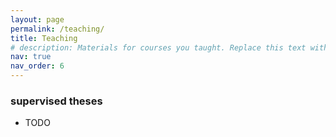 ```yaml
---
layout: page
permalink: /teaching/
title: Teaching
# description: Materials for courses you taught. Replace this text with your description.
nav: true
nav_order: 6
---
```


### supervised theses
- TODO
